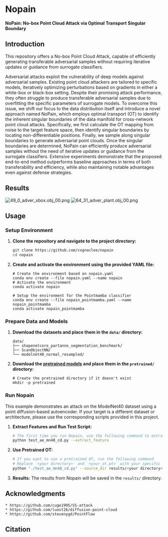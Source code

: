 # Nopain
**NoPain: No-box Point Cloud Attack via Optimal Transport Singular Boundary**


## Introduction
This repository offers a No-box Point Cloud Attack, capable of efficiently generating transferable adversarial samples without requiring iterative updates or guidance from surrogate classifiers.

Adversarial attacks exploit the vulnerability of deep models against adversarial samples. Existing point cloud attackers are tailored to specific models, iteratively optimizing perturbations based on gradients in either a white-box or black-box setting. Despite their promising attack performance, they often struggle to produce transferable adversarial samples due to overfitting the specific parameters of surrogate models. To overcome this issue, we shift our focus to the data distribution itself and introduce a novel approach named NoPain, which employs optimal transport (OT) to identify the inherent singular boundaries of the data manifold for cross-network point cloud attacks. Specifically, we first calculate the OT mapping from noise to the target feature space, then identify singular boundaries by locating non-differentiable positions. Finally, we sample along singular boundaries to generate adversarial point clouds. Once the singular boundaries are determined, NoPain can efficiently produce adversarial samples without the need of iterative updates or guidance from the surrogate classifiers. Extensive experiments demonstrate that the proposed end-to-end method outperforms baseline approaches in terms of both transferability and efficiency, while also maintaining notable advantages even against defense strategies.

## Results

![49_0_adver_xbox.obj_00.png](nopain/png/49_0_adver_xbox.obj_00.png)
![64_31_adver_plant.obj_00.png](nopain/png/64_31_adver_plant.obj_00.png)

## Usage

### Setup Environment


1. **Clone the repository and navigate to the project directory:**

   ```bash
   git clone https://github.com/cognaclee/nopain
   cd nopain
   ```
2. **Create and activate the environment using the provided YAML file:**
	```
	# Create the environment based on nopain.yaml
	conda env create --file nopain.yaml --name nopain
	# Activate the environment
	conda activate nopain

	# Setup the environment for the Pointmamba classifier
	conda env create --file nopain_pointmamba.yaml --name nopain_pointmamba
	conda activate nopain_pointmamba
	```

### Prepare Data and Models

1. **Download the datasets and place them in the `data/` directory:**

	```
	data/
	├── shapenetcore_partanno_segmentation_benchmark/
	├── ScanObjectNN/
	└── modelnet40_normal_resampled/
	```
2. **Download the [pretrained models](https://drive.google.com/drive/folders/1K0i1Q-77maDBT03fSGRQzHXA1bvgNSD5?usp=drive_link) and place them in the `pretrained/` directory:**
	```
	# Create the pretrained directory if it doesn't exist
	mkdir -p pretrained
	```

### Run Nopain
This example demonstrates an attack on the ModelNet40 dataset using a point diffusion-based autoencoder. If your target is a different dataset or architecture, please use the corresponding scripts provided in this project.
1. **Extract Features and Run Test Script:**
	```bash
	# The first time you run Nopain, use the following command to extract features
	python test_ae_mn40_cd.py --extract_feature
	```
2. **Use Pretrained OT:**
	```bash
	# If you want to use a pretrained OT, run the following command
	# Replace `<your directory>` and `<your_ot.pt>` with your specific paths
	python "./test_ae_mn40_cd.py" --source_dir results/<your directory>/ --h_name results/<yourdirectory>/ot/<your_ot.pt>
	```
3. **Results:**
The results from Nopain will be saved in the `results/` directory.
## Acknowledgments
```
* https://github.com/cuge1995/SS-attack
* https://github.com/luost26/diffusion-point-cloud
* https://github.com/stevenygd/PointFlow
```


## Citation

```

```
